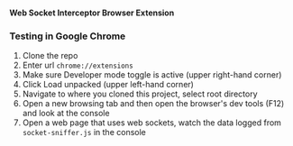 #### Web Socket Interceptor Browser Extension ###

### Testing in Google Chrome
1. Clone the repo
2. Enter url `chrome://extensions`
3. Make sure Developer mode toggle is active (upper right-hand corner)
4. Click Load unpacked (upper left-hand corner)
5. Navigate to where you cloned this project, select root directory
7. Open a new browsing tab and then open the browser's dev tools (F12) and look at the console
8. Open a web page that uses web sockets, watch the data logged from `socket-sniffer.js` in the console